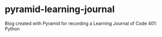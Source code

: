 # pyramid-learning-journal
Blog created with Pyramid for recording a Learning Journal of Code 401: Python
